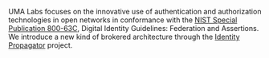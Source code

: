 UMA Labs focuses on the innovative use of authentication and authorization technologies in open networks in conformance with the [NIST Special Publication 800-63C](https://pages.nist.gov/800-63-3/sp800-63c.html), Digital Identity Guidelines: Federation and Assertions. We introduce a new kind of brokered architecture through the [Identity Propagator](https://github.com/umalabs/identity-propagator) project.
